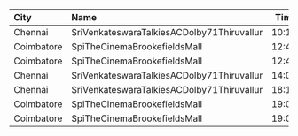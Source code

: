 | City       | Name                                       |  Time | Type   | Price | Capacity | Booked |
| :--------- | :----------------------------------------- | ----: | :----- | ----: | -------: | -----: |
| Chennai    | SriVenkateswaraTalkiesACDolby71Thiruvallur | 10:15 | First  |   50₹ |      172 |     97 |
| Coimbatore | SpiTheCinemaBrookefieldsMall               | 12:40 | Elite  |  191₹ |       83 |     17 |
| Coimbatore | SpiTheCinemaBrookefieldsMall               | 12:40 | Budget |   60₹ |        9 |      2 |
| Chennai    | SriVenkateswaraTalkiesACDolby71Thiruvallur | 14:00 | First  |   50₹ |      172 |    101 |
| Chennai    | SriVenkateswaraTalkiesACDolby71Thiruvallur | 18:15 | First  |   50₹ |      172 |     96 |
| Coimbatore | SpiTheCinemaBrookefieldsMall               | 19:00 | Elite  |  191₹ |       83 |      6 |
| Coimbatore | SpiTheCinemaBrookefieldsMall               | 19:00 | Budget |   60₹ |        9 |      1 |
